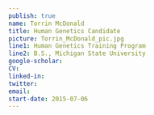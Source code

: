 ```yaml
---
publish: true
name: Torrin McDonald
title: Human Genetics Candidate
picture: Torrin_McDonald_pic.jpg
line1: Human Genetics Training Program
line2: B.S., Michigan State University
google-scholar: 
CV:
linked-in: 
twitter:
email:
start-date: 2015-07-06
---
```

